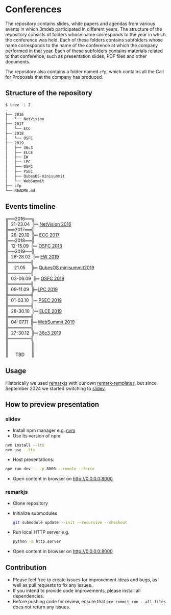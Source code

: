 # Conferences

The repository contains slides, white papers and agendas from various events in
which 3mdeb participated in different years. The structure of the repository
consists of folders whose name corresponds to the year in which the conference
was held. Each of these folders contains subfolders whose name corresponds to
the name of the conference at which the company performed in that year. Each of
these subfolders contains materials related to that conference, such as
presentation slides, PDF files and other documents.

The repository also contains a folder named `cfp`, which contains all the Call
for Proposals that the company has produced.

## Structure of the repository

```bash
$ tree -L 2
.
├── 2016
│   └── NetVision
├── 2017
│   └── ECC
├── 2018
│   └── OSFC
├── 2019
│   ├── 36c3
│   ├── ELCE
│   ├── EW
│   ├── LPC
│   ├── OSFC
│   ├── PSEC
│   ├── QubesOS-minisummit
│   └── WebSummit
├── cfp
└── README.md
```

## Events timeline

╔══2016══╗<br>
║ &nbsp;21-23.04&ensp;╠═ [NetVision 2016](2016/NetVision)<br>
╠══2017══╣<br>
║ &nbsp;26-29.10&ensp;╠═ [ECC 2017](2017/ECC)<br>
╠══2018══╣<br>
║ &nbsp;12-15.09&ensp;╠═ [OSFC 2018](2018/OSFC)<br>
╠══2019══╣<br>
║ &nbsp;26-28.02&ensp;╠═ [EW 2019](2019/EW)<br>
╠═══════╣<br>
║ &ensp;&ensp;21.05 &ensp;&ensp;╠═ [QubesOS minisummit2019](2019/QubesOS-minisummit)<br>
╠═══════╣<br>
║ &nbsp;03-06.09&ensp;╠═ [OSFC 2019](2019/OSFC)<br>
╠═══════╣<br>
║ &nbsp;09-11.09&ensp;╠═[LPC 2019](2019/LPC)<br>
╠═══════╣<br>
║ &nbsp;01-03.10&ensp;╠═ [PSEC 2019](2019/PSEC)<br>
╠═══════╣<br>
║ &nbsp;28-30.10&ensp;╠═ [ELCE 2019](2019/ELCE)<br>
╠═══════╣<br>
║ &nbsp;04-07.11&ensp;╠═ [WebSummit 2019](2019/WebSummit)<br>
╠═══════╣<br>
║ &nbsp;27-30.12&ensp;╠═ [36c3 2019](2019/36c3)<br>
╠═══════╣<br>
║ &ensp;&ensp;&ensp;&ensp;&ensp;&ensp;&ensp;&ensp;&ensp; ║<br>
║ &ensp;&ensp;&ensp;&ensp;&ensp;&ensp;&ensp;&ensp;&ensp; ║<br>
║ &nbsp;&ensp;&ensp;TBD&ensp;&ensp;&ensp;║<br>

## Usage

Historically we used [remarkjs](https://github.com/remarkjs/remark) with our
own [remark-remplates](https://github.com/3mdeb/remark-templates), but since
September 2024 we started switching to [slidev](https://sli.dev/).

## How to preview presentation

### slidev

* Install npm manager e.g. [nvm](https://github.com/nvm-sh/nvm?tab=readme-ov-file#install--update-script)
* Use lts version of npm:

```bash
nvm install --lts
nvm use --lts
```

* Host presentations:

```bash
npm run dev -- -p 8000 --remote --force
```

* Open content in browser on http://0.0.0.0:8000

### remarkjs

* Clone repository
* Initialize submodules

  ```bash
  git submodule update --init --recursive --checkout
  ```

* Run local HTTP server e.g.

  ```bash
  python -m http.server
  ```

* Open content in browser on http://0.0.0.0:8000

## Contribution

* Please feel free to create issues for improvement ideas and bugs, as well as
  pull requests to fix any issues.
* If you intend to provide code improvements, please install all dependencies.
* Before pushing code for review, ensure that `pre-commit run --all-files` does
  not return any issues.
